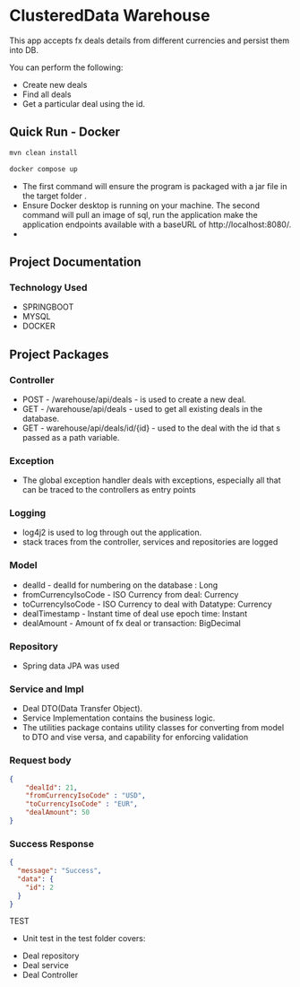 
# ClusteredData Warehouse

This app accepts fx deals details from different currencies and persist them into DB.

You can perform the following:
* Create new deals
* Find all deals 
* Get a particular deal using the id.

##  Quick Run - Docker
```sh
mvn clean install
```
```sh
docker compose up
```
* The first command will ensure the program is packaged with a jar file in the target folder .
* Ensure Docker desktop is running on your machine. The second command will pull an image of sql, run the application make the application endpoints available with a baseURL of http://localhost:8080/<endpoint>.
* 


## Project Documentation

### Technology Used
* SPRINGBOOT
* MYSQL
* DOCKER

## Project Packages
### Controller
* POST - /warehouse/api/deals - is used to create a new deal.
* GET - /warehouse/api/deals - used to get all existing deals in the database.
* GET - warehouse/api/deals/id/{id} - used to the deal with the id that s passed as a path variable.

### Exception
* The global exception handler deals with exceptions, especially all that can be traced to the controllers as entry points

### Logging
* log4j2 is used to log through out the application.
* stack traces from the controller, services and repositories are logged

### Model

* dealId - dealId for numbering on the database : Long
* fromCurrencyIsoCode - ISO Currency from deal: Currency
* toCurrencyIsoCode - ISO Currency to deal with Datatype: Currency
* dealTimestamp - Instant time of deal use epoch time: Instant
* dealAmount - Amount of fx deal or transaction: BigDecimal

### Repository
* Spring data JPA was used

### Service and Impl
*  Deal DTO(Data Transfer Object).
* Service Implementation contains the business logic.
* The utilities package contains utility classes for converting from model to DTO and vise versa, and capability for enforcing validation

### Request body
```json
{
    "dealId": 21,
    "fromCurrencyIsoCode" : "USD",
    "toCurrencyIsoCode" : "EUR",
    "dealAmount": 50
}
```

### Success Response

```json
{
  "message": "Success",
  "data": {
    "id": 2
  }
}
```

TEST
- Unit test in the test folder covers:
* Deal repository
* Deal service 
* Deal Controller
